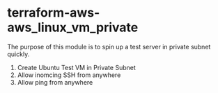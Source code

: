 # terraform-aws-aws_linux_vm_private

The purpose of this module is to spin up a test server in private subnet quickly.

1. Create Ubuntu Test VM in Private Subnet
2. Allow inomcing SSH from anywhere
3. Allow ping from anywhere


